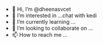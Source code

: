 - 👋 Hi, I’m @dheenasvcet
- 👀 I’m interested in ...chat with kedi
- 🌱 I’m currently learning ...
- 💞️ I’m looking to collaborate on ...
- 📫 How to reach me ...

<!---
dheenasvcet/dheenasvcet is a ✨ special ✨ repository because its `README.md` (this file) appears on your GitHub profile.
You can click the Preview link to take a look at your changes.
--->
